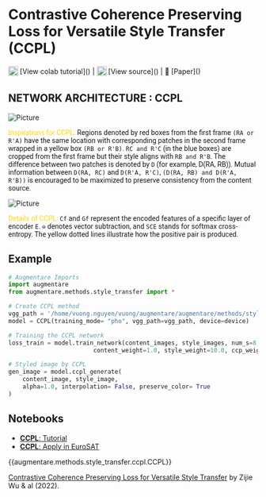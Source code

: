 # Contrastive Coherence Preserving Loss for Versatile Style Transfer (CCPL)

<sub>
    <img src="https://upload.wikimedia.org/wikipedia/commons/d/d0/Google_Colaboratory_SVG_Logo.svg" width="20">
</sub>[View colab tutorial]() |
<sub>
    <img src="https://upload.wikimedia.org/wikipedia/commons/9/91/Octicons-mark-github.svg" width="20">
</sub>[View source]() |
📰 [Paper]()

## NETWORK ARCHITECTURE : CCPL

<img src="/home/vuong.nguyen/vuong/augmentare/docs/assets/ccpl1.png" alt="Picture" style="display: block; margin: 0 auto" />

<span style="font-family:Roboto; color:gold"> Inspirations for CCPL: </span> <span style="font-family:Roboto"> Regions denoted by red boxes from the first frame `(RA or R'A)` have the same location with corresponding patches in the second frame wrapped in a yellow box `(RB or R'B)`. `RC and R'C` (in the blue boxes) are cropped from the first frame but their style aligns with `RB and R'B`. The difference between two patches is denoted by `D` (for example, D(RA, RB)). Mutual information between `D(RA, RC)` and `D(R'A, R'C)`, `(D(RA, RB) and D(R'A, R'B))` is encouraged to be maximized to preserve consistency from the content source. </span> </li>

<img src="/home/vuong.nguyen/vuong/augmentare/docs/assets/ccpl2.png" alt="Picture" style="display: block; margin: 0 auto" />

<span style="font-family:Roboto; color:gold"> Details of CCPL: </span> <span style="font-family:Roboto"> `Cf` and `Gf` represent the encoded features of a specific layer of encoder `E`. `⊖` denotes vector subtraction, and `SCE` stands for softmax cross-entropy. The yellow dotted lines illustrate how the positive pair is produced. </span>

## Example

```python
# Augmentare Imports
import augmentare
from augmentare.methods.style_transfer import *

# Create CCPL method
vgg_path = '/home/vuong.nguyen/vuong/augmentare/augmentare/methods/style_transfer/model/vgg_normalised_ccpl.pth'
model = CCPL(training_mode= "pho", vgg_path=vgg_path, device=device)

# Training the CCPL network
loss_train = model.train_network(content_images, style_images, num_s=8, num_l=3, max_iter=50000,
                        content_weight=1.0, style_weight=10.0, ccp_weight=5.0)

# Styled image by CCPL
gen_image = model.ccpl_generate(
    content_image, style_image,
    alpha=1.0, interpolation= False, preserve_color= True
)
```

## Notebooks

- [**CCPL**: Tutorial]()
- [**CCPL**: Apply in EuroSAT]()

{{augmentare.methods.style_transfer.ccpl.CCPL}}

[Contrastive Coherence Preserving Loss for Versatile Style Transfer](https://arxiv.org/pdf/2207.04808.pdf) by Zijie Wu & al (2022).
